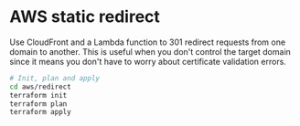 # AWS static redirect
Use CloudFront and a Lambda function to 301 redirect requests from one domain to another.  This is useful when you don't control the target domain since it means you don't have to worry about certificate validation errors.

```sh
# Init, plan and apply
cd aws/redirect
terraform init
terraform plan
terraform apply
```
